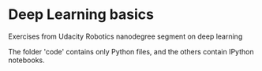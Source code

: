 # Deep Learning basics

Exercises from Udacity Robotics nanodegree segment on deep learning

The folder 'code' contains only Python files, and the others contain IPython notebooks.
